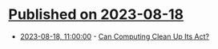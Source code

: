 # [Published on 2023-08-18](index.md)

* [2023-08-18, 11:00:00](https://tech.slashdot.org/story/23/08/18/0920241/can-computing-clean-up-its-act?utm_source=rss1.0mainlinkanon&utm_medium=feed) - [Can Computing Clean Up Its Act?](https://tech.slashdot.org/story/23/08/18/0920241/can-computing-clean-up-its-act?utm_source=rss1.0mainlinkanon&utm_medium=feed)
